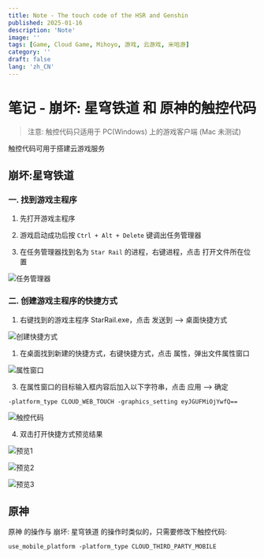 ```yaml
---
title: Note - The touch code of the HSR and Genshin
published: 2025-01-16
description: 'Note'
image: ''
tags: [Game, Cloud Game, Mihoyo, 游戏, 云游戏, 米哈游]
category: ''
draft: false 
lang: 'zh_CN'
---
```


# 笔记 - 崩坏: 星穹铁道 和 原神的触控代码

> 注意:
> 触控代码只适用于 PC(Windows) 上的游戏客户端 (Mac 未测试)

触控代码可用于搭建云游戏服务

## 崩坏:星穹铁道

### 一. 找到游戏主程序

1. 先打开游戏主程序

2. 游戏启动成功后按 `Ctrl + Alt + Delete` 键调出任务管理器

3. 在任务管理器找到名为 `Star Rail` 的进程，右键进程，点击 打开文件所在位置

![任务管理器](https://cdn.jsdelivr.net/gh/ynsuchdle/Resources@main/images/post/2025-01-16_01/2025-01-16-22-10-11.png)

### 二. 创建游戏主程序的快捷方式

1. 右键找到的游戏主程序 StarRail.exe，点击 发送到 --> 桌面快捷方式

![创建快捷方式](https://cdn.jsdelivr.net/gh/ynsuchdle/Resources@main/images/post/2025-01-16_01/2025-01-16-23-26-34.png)

1. 在桌面找到新建的快捷方式，右键快捷方式，点击 属性，弹出文件属性窗口

![属性窗口](https://cdn.jsdelivr.net/gh/ynsuchdle/Resources@main/images/post/2025-01-16_01/2025-01-16-23-34-44.png)

3. 在属性窗口的目标输入框内容后加入以下字符串，点击 应用 --> 确定

```
-platform_type CLOUD_WEB_TOUCH -graphics_setting eyJGUFMiOjYwfQ==
```

![触控代码](https://cdn.jsdelivr.net/gh/ynsuchdle/Resources@main/images/post/2025-01-16_01/2025-01-17-00-23-37.png)

4. 双击打开快捷方式预览结果

![预览1](https://cdn.jsdelivr.net/gh/ynsuchdle/Resources@main/images/post/2025-01-16_01/2025-01-17-00-34-02.png)

![预览2](https://cdn.jsdelivr.net/gh/ynsuchdle/Resources@main/images/post/2025-01-16_01/2025-01-17-00-36-54.png)

![预览3](https://cdn.jsdelivr.net/gh/ynsuchdle/Resources@main/images/post/2025-01-16_01/2025-01-17-00-38-44.png)

## 原神

原神 的操作与 崩坏: 星穹铁道 的操作时类似的，只需要修改下触控代码:

```
use_mobile_platform -platform_type CLOUD_THIRD_PARTY_MOBILE
```